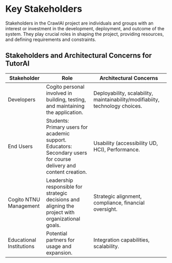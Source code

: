 # Key Stakeholders

Stakeholders in the CrawlAI project are individuals and groups with an interest or investment in the development, deployment, and outcome of the system. They play crucial roles in shaping the project, providing resources, and defining requirements and constraints.

## Stakeholders and Architectural Concerns for TutorAI

| Stakeholder              | Role                                                                                                                  | Architectural Concerns                                                        |
| ------------------------ | --------------------------------------------------------------------------------------------------------------------- | ----------------------------------------------------------------------------- |
| Developers               | Cogito personal involved in building, testing, and maintaining the application.                                       | Deployability, scalability, maintainability/modifiabiity, technology choices. |
| End Users                | Students: Primary users for academic support.<br>Educators: Secondary users for course delivery and content creation. | Usability (accessibility UD, HCI), Performance.                               |
| Cogito NTNU Management   | Leadership responsible for strategic decisions and aligning the project with organizational goals.                    | Strategic alignment, compliance, financial oversight.                         |
| Educational Institutions | Potential partners for usage and expansion.                                                                           | Integration capabilities, scalability.                                        |
